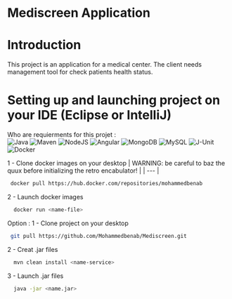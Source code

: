 # Mediscreen Application

# Introduction
This project is an application for a medical center. The client needs management tool for check patients health status.

# Setting up and launching project on your IDE (Eclipse or IntelliJ)
Who are requierments for this projet : <br/>
  ![Java](https://img.shields.io/badge/Java-1.8.x-red)
  ![Maven](https://img.shields.io/badge/Maven-6.0.x-green)
  ![NodeJS](https://img.shields.io/badge/NodeJS-18.3.0-green)
  ![Angular](https://img.shields.io/badge/Angular-15.1.2-red)
  ![MongoDB](https://img.shields.io/badge/MongoDB-6.0.x-green)
  ![MySQL](https://img.shields.io/badge/MySQL-6.0.x-blue)
  ![J-Unit](https://img.shields.io/badge/JUnit-5.0-orange)
  ![Docker](https://img.shields.io/badge/Docker-20.10.24-cyan)
  </br>
  
1 - Clone docker images on your desktop
| WARNING: be careful to baz the quux before initializing the retro encabulator! |
| --- |
 ```bash
  docker pull https://hub.docker.com/repositories/mohammedbenab
 ```
2 - Launch docker images
 ```bash
   docker run <name-file>
  ```
  
Option : 
1 - Clone project on your desktop
 ```bash
  git pull https://github.com/Mohammedbenab/Mediscreen.git
 ```
2 - Creat .jar files
 ```bash
   mvn clean install <name-service>
  ```
3 - Launch .jar files
 ```bash
   java -jar <name.jar> 
  ```
 
  
